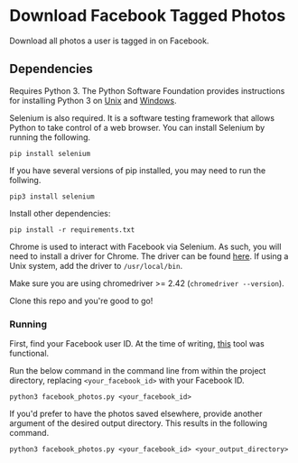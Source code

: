 # Download Facebook Tagged Photos

Download all photos a user is tagged in on Facebook.

## Dependencies

Requires Python 3. The Python Software Foundation provides instructions for installing Python 3 on [Unix](https://docs.python.org/3/using/unix.html#getting-and-installing-the-latest-version-of-python) and [Windows](https://docs.python.org/3/using/windows.html#installing-python).

Selenium is also required. It is a software testing framework that allows Python to take control of a web browser. You can install Selenium by running the following.

```
pip install selenium
```

If you have several versions of pip installed, you may need to run the follwing.

```
pip3 install selenium
```

Install other dependencies:

```
pip install -r requirements.txt
```

Chrome is used to interact with Facebook via Selenium. As such, you will need to install a driver for Chrome. The driver can be found [here](https://sites.google.com/a/chromium.org/chromedriver/downloads). If using a Unix system, add the driver to `/usr/local/bin`.

Make sure you are using chromedriver >= 2.42 (`chromedriver
--version`).

Clone this repo and you're good to go!

### Running

First, find your Facebook user ID. At the time of writing, [this](https://findmyfbid.in) tool was functional.

Run the below command in the command line from within the project directory, replacing `<your_facebook_id>` with your Facebook ID.

```
python3 facebook_photos.py <your_facebook_id>
```

If you'd prefer to have the photos saved elsewhere, provide another argument of the desired output directory. This results in the following command.

```
python3 facebook_photos.py <your_facebook_id> <your_output_directory>
```
